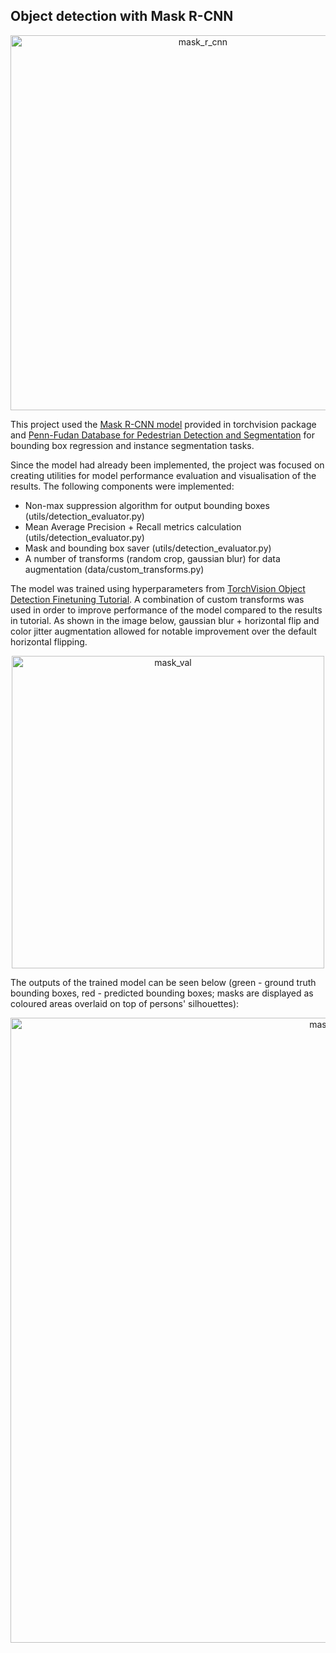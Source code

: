 ## Object detection with Mask R-CNN
<p align="center">
  <img src="https://user-images.githubusercontent.com/39649806/72250821-2e6f3d80-3605-11ea-9983-18e04163d19b.jpg" alt="mask_r_cnn" width="600"/>
</p>

This project used the [Mask R-CNN model](https://github.com/pytorch/vision/blob/master/torchvision/models/detection/mask_rcnn.py)
provided in torchvision package and [Penn-Fudan Database for Pedestrian Detection and Segmentation](https://www.cis.upenn.edu/~jshi/ped_html/)
for bounding box regression and instance segmentation tasks.

<p>Since the model had already been implemented, the project was focused on creating utilities for model performance 
evaluation and visualisation of the results. The following components were implemented:

<ul>
    <li>Non-max suppression algorithm for output bounding boxes (utils/detection_evaluator.py)</li>
    <li>Mean Average Precision + Recall metrics calculation (utils/detection_evaluator.py)</li>
    <li>Mask and bounding box saver (utils/detection_evaluator.py)</li>
    <li>A number of transforms (random crop, gaussian blur) for data augmentation (data/custom_transforms.py)</li>
</ul>

The model was trained using hyperparameters from [TorchVision Object Detection Finetuning Tutorial](https://pytorch.org/tutorials/intermediate/torchvision_tutorial.html).
A combination of custom transforms was used in order to improve performance of the model compared to the results in tutorial.
As shown in the image below, gaussian blur + horizontal flip and color jitter augmentation allowed for notable 
improvement over the default horizontal flipping.

<p align="center">
  <img src="https://user-images.githubusercontent.com/39649806/72254356-76de2980-360c-11ea-8ad4-9d3130a2fcf3.png" alt="mask_val" width="500"/>
</p>

The outputs of the trained model can be seen below (green - ground truth bounding boxes, 
red - predicted bounding boxes; masks are displayed as coloured areas overlaid on top of persons' silhouettes):

<p align="center">
  <img src="https://user-images.githubusercontent.com/39649806/72255424-5c597f80-360f-11ea-9fcc-0fa31f7e1795.png" alt="mask_val" width="1000"/>
</p>
